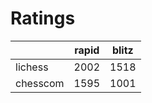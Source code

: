 # Ratings

|          | rapid | blitz |
|----------|-------|-------|
| lichess  | 2002 | 1518 |
| chesscom | 1595 | 1001 |

